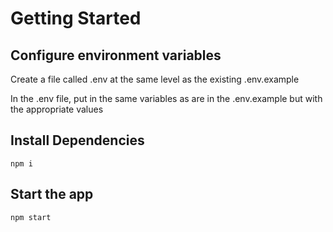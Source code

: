 # Getting Started

## Configure environment variables

Create a file called .env at the same level as the existing .env.example

In the .env file, put in the same variables as are in the .env.example but with the appropriate values

## Install Dependencies

``` 
npm i
```

## Start the app
```
npm start
```